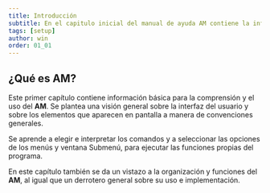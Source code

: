 ```yaml
---
title: Introducción
subtitle: En el capitulo inicial del manual de ayuda AM contiene la información necesaria para su comprension y manejo adecuado, especificando la funcionalidad de cada una de las partes que lo componen.
tags: [setup]
author: win
order: 01_01
---
```

## ¿Qué es **AM**?

Este primer capítulo contiene información básica para la comprensión y el uso del **AM**. Se plantea una visión general sobre la interfaz del usuario y sobre los elementos que aparecen en pantalla a manera de convenciones generales.

Se aprende a elegir e interpretar los comandos y a seleccionar las opciones de los menús y ventana Submenú, para ejecutar las funciones propias del programa.

En este capítulo también se da un vistazo a la organización y funciones del **AM**, al igual que un derrotero general sobre su uso e  implementación.
